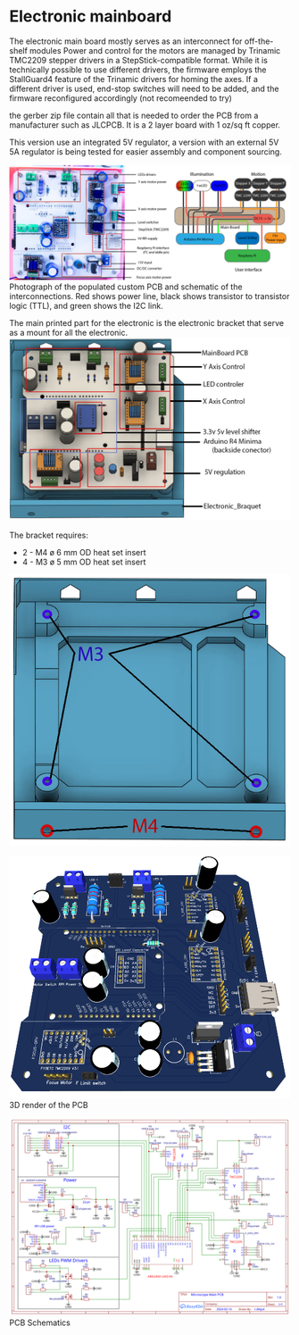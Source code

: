 # Electronic mainboard

The electronic main board mostly serves as an interconnect for off-the-shelf modules Power and control for the motors are managed by Trinamic TMC2209 stepper drivers in a StepStick-compatible format. While it is technically possible to use different drivers, the firmware employs the StallGuard4 feature of the Trinamic drivers for homing the axes. If a different driver is used, end-stop switches will need to be added, and the firmware reconfigured accordingly (not recomeended to try)

the gerber zip file contain all that is needed to order the PCB from a manufacturer such as JLCPCB. It is a 2 layer board with 1 oz/sq ft copper.

This version use an integrated 5V regulator, a version with an external 5V 5A regulator is being tested for easier assembly and component sourcing.

![Electronic-fig.jpg](img/electronic-fig.jpg)
Photograph of the populated custom PCB and schematic of the interconnections. Red shows power line, black shows transistor to transistor logic (TTL), and green shows the I2C link.

The main printed part for the electronic is the electronic bracket that serve as a mount for all the electronic.
![General](img/ElectronicBraquetGeneral.jpg)

The bracket requires:

* 2 - M4 ø 6 mm OD heat set insert
* 4 - M3 ø 5 mm OD heat set insert

![Inserts](img/BracketInserts.jpg)

![PCB render](img/PCB_render.png)
3D render of the PCB

![PCB render](img/Schematic_Microscope_Minima.svg)
PCB Schematics
